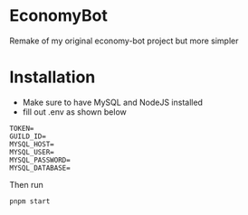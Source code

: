 # EconomyBot

Remake of my original economy-bot project but more simpler

# Installation

- Make sure to have MySQL and NodeJS installed
- fill out .env as shown below

```properties
TOKEN=
GUILD_ID=
MYSQL_HOST=
MYSQL_USER=
MYSQL_PASSWORD=
MYSQL_DATABASE=
```

Then run

```bash
pnpm start
```
